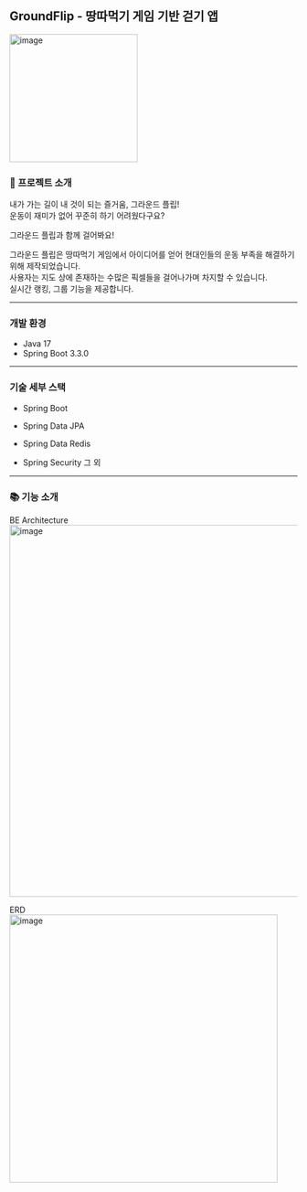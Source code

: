 
## GroundFlip - 땅따먹기 게임 기반 걷기 앱
<img width="224" alt="image" src="https://github.com/user-attachments/assets/dc88a049-bcf5-4d15-92e6-7b54bd0c3136">

### 👀 프로젝트 소개
내가 가는 길이 내 것이 되는 즐거움, 그라운드 플립! <br>
운동이 재미가 없어 꾸준히 하기 어려웠다구요?

그라운드 플립과 함께 걸어봐요!

그라운드 플립은 땅따먹기 게임에서 아이디어를 얻어 현대인들의 운동 부족을 해결하기 위해 제작되었습니다. <br>
사용자는 지도 상에 존재하는 수많은 픽셀들을 걸어나가며 차지할 수 있습니다. <br>
실시간 랭킹, 그룹 기능을 제공합니다. <br>

---
### 개발 환경
- Java 17
- Spring Boot 3.3.0

---

### 기술 세부 스택
- Spring Boot

- Spring Data JPA
- Spring Data Redis
- Spring Security
그 외

---

### 📚 기능 소개 <br>
BE Architecture <br>
<img width="651" alt="image" src="https://github.com/user-attachments/assets/2336e475-1017-4d4c-bd47-fb3e17601cf7">

ERD <br>
<img width="469" alt="image" src="https://github.com/user-attachments/assets/40b7d1d0-30b6-461d-9cd6-d7b656a40c43">
